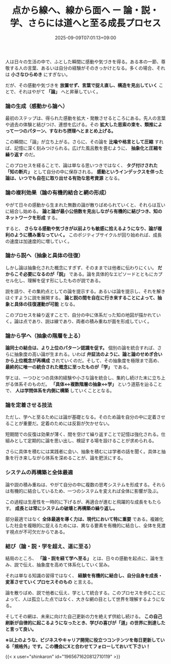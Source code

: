﻿---
title: "点から線へ、線から面へ ー 論・説・学、さらには道へと至る成長プロセス"
date: 2025-09-09T07:01:13+09:00
draft: false
---

人は日々の生活の中で、ふとした瞬間に感動や気づきを得る。ある本の一節、尊敬する人の言葉、あるいは自分の経験がそのきっかけとなる。多くの場合、それは **小さなひらめき** にすぎない。

だが、その感動や気づきを **放置せず、言葉で捉え直し、構造を見出していく** ことで、それはやがて **「論」** へと昇華していく。




### 論の生成（感動から論へ）

最初のステップは、得られた感動を拡大・発散させるところにある。先人の言葉や過去の体験と結びつけ、連想を広げる。その **拡大した思索の束を、類推によって一つのパターン、すなわち摂理へとまとめ上げる。**

この瞬間に「論」が立ち上がる。さらに、その論を **比喩や格言として圧縮** すれば、記憶に深く刻みつけられる。広げた風呂敷を畳むように、 **抽象化と圧縮を繰り返す** のだ。

このプロセスを経ることで、論は単なる思いつきではなく、 **タグ付けされた「知の断片」** として自分の中に保存される。 **感動というインデックスを伴った論は、いつでも自在に取り出せる有効な思考資源** となる。



### 論の複利効果（論の有機的結合と網の形成）

やがて日々の感動から生まれた無数の論が散りばめられていくと、それらは互いに結合し始める。 **論と論が最小公倍数を見出しながら有機的に結びつき、知のネットワークを形成** する。

すると、 **さらなる感動や気づきが以前よりも敏感に拾えるようになり、論が複利のように積み重なっていく。** このポジティブサイクルが回り始めれば、成長の速度は加速度的に増していく。



### 論から説へ（抽象と具体の往復）

しかし論は抽象化された概念にすぎず、そのままでは他者に伝わりにくい。 **だからこそ必要になるのが「説」** である。論を具体的なエピソードとともにカプセル化し、理解を促す形にしたものが説である。

説を語り、その集約点としての論を提示する。あるいは論を提示し、それを解きほぐすように説を展開する。 **論と説の間を自在に行き来することによって、抽象と具体の往復運動が可能** となる。

このプロセスを繰り返すことで、自分の中に体系だった知の地図が描かれていく。論は点であり、説は線であり、両者の積み重ねが面を形成していく。



### 論から学へ（抽象の階層を上る）

**論同士の結合は、より上位のパターン認識を促す。** 個別の論を統合すれば、さらに抽象度の高い論が生まれる。いわば **弁証法のように、論と論のせめぎ合いから上位概念が再構成** されていくのだ。そして、その抽象度を極限まで高め、 **最終的に唯一の統合された概念に至ったものが「学」** である。

学とは、一つひとつの具体的経験や小さな論を統合し、集約し続けた末に立ち上がる体系そのものだ。 **「具体↔複数階層の抽象↔学」** という道筋を辿ることで、 **人は学問体系を内側に構築** していくこととなる。



### 論を定着させる技法

ただし、学へと至るためには論が基礎となる。そのため論を自分の中に定着させることが重要だ。定着のためには反芻が欠かせない。

短期間での反復は効果が薄く、間を空けて繰り返すことで記憶は強化される。仕組みとして定期的に論を思い出し、検証する場を設けることが求められる。

さらに具体を積むには実践者に会い、抽象を積むには学者の話を聞く。具体と抽象を行き来しながら体系を深めることが、論を肥沃にする。



### システムの再構築と全体最適

論や説の積み重ねは、やがて自分の中に複数の思考システムを形成する。それらは有機的に結合しているため、一つのシステムを変えれば全体に影響が及ぶ。

この過程は生産性を一時的に下げるが、再適合が進むと飛躍的な成長をもたらす。 **成長とは常にシステムの破壊と再構築の繰り返し。**

部分最適ではなく **全体最適を導く力は、現代において特に重要** である。複雑化した社会を複眼的に捉えるためには、異なる要素を有機的に結合し、全体を見渡す視点が不可欠だからである。



### 結び（論・説・学を超え、道に至る）

結局のところ、 **「論・説を経て学へ至る」** とは、日々の感動を起点に、論を生み、説で伝え、抽象度を高めて体系化していく営み。

それは単なる知識の習得ではなく、 **経験を有機的に結合し、自分自身を成長・変革させていくプロセスそのもの** と言える。

論を散りばめ、説で他者に伝え、学として統合する。このプロセスを歩むことによって、人は孤立した点ではなく、大きな網の目として世界を理解するようになる。

そしてその網は、未来に向けた自己更新の力を絶えず供給し続ける。 **この自己刷新が自律的に起こるようになったとき、学びの喜びが「道」の世界に到達したと言って良い。**



**※以上のような、ビジネスやキャリア開発に役立つコンテンツを毎日更新している「規格外」です。この機会にXと合わせてフォローしておいて下さい！**



{{< x user="shinkaron" id="1965671620812710119" >}}